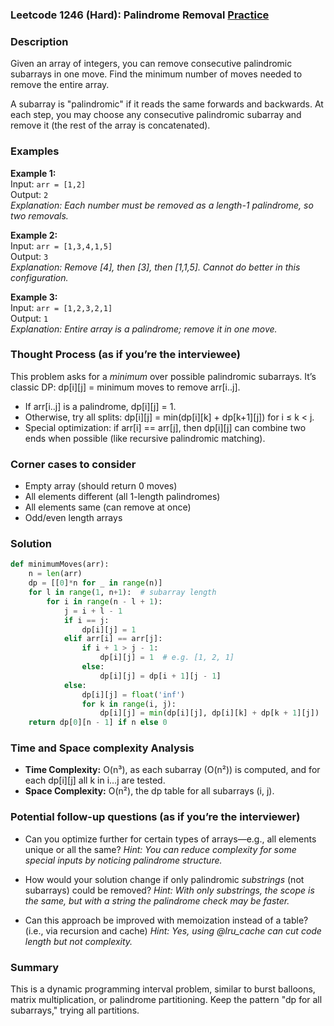 ### Leetcode 1246 (Hard): Palindrome Removal [Practice](https://leetcode.com/problems/palindrome-removal)

### Description  
Given an array of integers, you can remove consecutive palindromic subarrays in one move. Find the minimum number of moves needed to remove the entire array.

A subarray is "palindromic" if it reads the same forwards and backwards. At each step, you may choose any consecutive palindromic subarray and remove it (the rest of the array is concatenated).

### Examples  
**Example 1:**  
Input: `arr = [1,2]`  
Output: `2`  
*Explanation: Each number must be removed as a length-1 palindrome, so two removals.*

**Example 2:**  
Input: `arr = [1,3,4,1,5]`  
Output: `3`  
*Explanation: Remove [4], then [3], then [1,1,5]. Cannot do better in this configuration.*

**Example 3:**  
Input: `arr = [1,2,3,2,1]`  
Output: `1`  
*Explanation: Entire array is a palindrome; remove it in one move.*

### Thought Process (as if you’re the interviewee)  
This problem asks for a *minimum* over possible palindromic subarrays. It’s classic DP: dp[i][j] = minimum moves to remove arr[i..j].
- If arr[i..j] is a palindrome, dp[i][j] = 1.
- Otherwise, try all splits: dp[i][j] = min(dp[i][k] + dp[k+1][j]) for i ≤ k < j.
- Special optimization: if arr[i] == arr[j], then dp[i][j] can combine two ends when possible (like recursive palindromic matching).

### Corner cases to consider  
- Empty array (should return 0 moves)
- All elements different (all 1-length palindromes)
- All elements same (can remove at once)
- Odd/even length arrays

### Solution

```python
def minimumMoves(arr):
    n = len(arr)
    dp = [[0]*n for _ in range(n)]
    for l in range(1, n+1):  # subarray length
        for i in range(n - l + 1):
            j = i + l - 1
            if i == j:
                dp[i][j] = 1
            elif arr[i] == arr[j]:
                if i + 1 > j - 1:
                    dp[i][j] = 1  # e.g. [1, 2, 1]
                else:
                    dp[i][j] = dp[i + 1][j - 1]
            else:
                dp[i][j] = float('inf')
                for k in range(i, j):
                    dp[i][j] = min(dp[i][j], dp[i][k] + dp[k + 1][j])
    return dp[0][n - 1] if n else 0
```

### Time and Space complexity Analysis  
- **Time Complexity:** O(n³), as each subarray (O(n²)) is computed, and for each dp[i][j] all k in i…j are tested.
- **Space Complexity:** O(n²), the dp table for all subarrays (i, j).

### Potential follow-up questions (as if you’re the interviewer)  
- Can you optimize further for certain types of arrays—e.g., all elements unique or all the same?
  *Hint: You can reduce complexity for some special inputs by noticing palindrome structure.*

- How would your solution change if only palindromic *substrings* (not subarrays) could be removed?
  *Hint: With only substrings, the scope is the same, but with a string the palindrome check may be faster.*

- Can this approach be improved with memoization instead of a table? (i.e., via recursion and cache)
  *Hint: Yes, using @lru_cache can cut code length but not complexity.*

### Summary
This is a dynamic programming interval problem, similar to burst balloons, matrix multiplication, or palindrome partitioning. Keep the pattern "dp for all subarrays," trying all partitions.